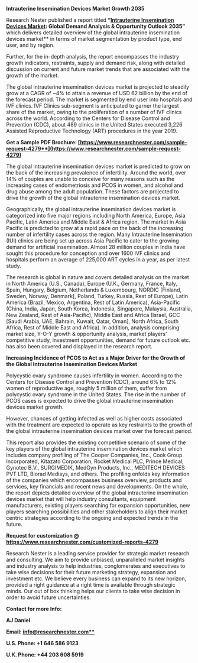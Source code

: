 ﻿**Intrauterine Insemination Devices Market Growth 2035**

Research Nester published a report titled **“[Intrauterine Insemination Devices Market](https://www.researchnester.com/reports/intrauterine-insemination-devices-market/4279): Global Demand Analysis & Opportunity Outlook 2035”** which delivers detailed overview of the global intrauterine insemination devices market** in terms of market segmentation by product type, end user, and by region.

Further, for the in-depth analysis, the report encompasses the industry growth indicators, restraints, supply and demand risk, along with detailed discussion on current and future market trends that are associated with the growth of the market.

The global intrauterine insemination devices market is projected to steadily grow at a CAGR of ~4% to attain a revenue of USD 62 billion by the end of the forecast period.  The market is segmented by end user into hospitals and IVF clinics. IVF Clinics sub-segment is anticipated to garner the largest share of the market, owing to the proliferation of a number of IVF clinics across the world. According to the Centers for Disease Control and Prevention (CDC), about 489 clinics in the United States executed 3,226 Assisted Reproductive Technology (ART) procedures in the year 2019. 

**Get a Sample PDF Brochure: [https://www.researchnester.com/sample-request-4279**](https://www.researchnester.com/sample-request-4279)**

The global intrauterine insemination devices market is predicted to grow on the back of the increasing prevalence of infertility. Around the world, over 14% of couples are unable to conceive for many reasons such as the increasing cases of endometriosis and PCOS in women, and alcohol and drug abuse among the adult population. These factors are projected to drive the growth of the global intrauterine insemination devices market. 

Geographically, the global intrauterine insemination devices market is categorized into five major regions including North America, Europe, Asia Pacific, Latin America and Middle East & Africa region. The market in Asia Pacific is predicted to grow at a rapid pace on the back of the increasing number of infertility cases across the region. Many Intrauterine Insemination (IUI) clinics are being set up across Asia Pacific to cater to the growing demand for artificial insemination. Almost 28 million couples in India have sought this procedure for conception and over 1600 IVF clinics and hospitals perform an average of 225,000 ART cycles in a year, as per latest study.

The research is global in nature and covers detailed analysis on the market in North America (U.S., Canada), Europe (U.K., Germany, France, Italy, Spain, Hungary, Belgium, Netherlands & Luxembourg, NORDIC [Finland, Sweden, Norway, Denmark], Poland, Turkey, Russia, Rest of Europe), Latin America (Brazil, Mexico, Argentina, Rest of Latin America), Asia-Pacific (China, India, Japan, South Korea, Indonesia, Singapore, Malaysia, Australia, New Zealand, Rest of Asia-Pacific), Middle East and Africa (Israel, GCC [Saudi Arabia, UAE, Bahrain, Kuwait, Qatar, Oman], North Africa, South Africa, Rest of Middle East and Africa). In addition, analysis comprising market size, Y-O-Y growth & opportunity analysis, market players’ competitive study, investment opportunities, demand for future outlook etc. has also been covered and displayed in the research report.

**Increasing Incidence of PCOS to Act as a Major Driver for the Growth of the Global Intrauterine Insemination Devices Market**

Polycystic ovary syndrome causes infertility in women. According to the Centers for Disease Control and Prevention (CDC), around 6% to 12% women of reproductive age, roughly 5 million of them, suffer from polycystic ovary syndrome in the United States. The rise in the number of PCOS cases is expected to drive the global intrauterine insemination devices market growth. 

However, chances of getting infected as well as higher costs associated with the treatment are expected to operate as key restraints to the growth of the global intrauterine insemination devices market over the forecast period.

This report also provides the existing competitive scenario of some of the key players of the global intrauterine insemination devices market which includes company profiling of The Cooper Companies, Inc., Cook Group Incorporated, Kitazato Corporation, Rocket Medical PLC, 	Prince Medical, Gynotec B.V., SURGIMEDIK, MedGyn Products, Inc., MEDITECH DEVICES PVT LTD, Biorad Medisys, and others. The profiling enfolds key information of the companies which encompasses business overview, products and services, key financials and recent news and developments. On the whole, the report depicts detailed overview of the global intrauterine insemination devices market that will help industry consultants, equipment manufacturers, existing players searching for expansion opportunities, new players searching possibilities and other stakeholders to align their market centric strategies according to the ongoing and expected trends in the future.      

**Request for customization @ <https://www.researchnester.com/customized-reports-4279>** 

Research Nester is a leading service provider for strategic market research and consulting. We aim to provide unbiased, unparalleled market insights and industry analysis to help industries, conglomerates and executives to take wise decisions for their future marketing strategy, expansion and investment etc. We believe every business can expand to its new horizon, provided a right guidance at a right time is available through strategic minds. Our out of box thinking helps our clients to take wise decision in order to avoid future uncertainties.

**Contact for more Info:**

**AJ Daniel**

**Email: [info@researchnester.com**](mailto:info@researchnester.com)**

**U.S. Phone: +1 646 586 9123** 

**U.K. Phone: +44 203 608 5919**



